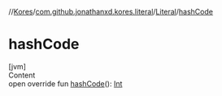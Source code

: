 //[Kores](../../index.md)/[com.github.jonathanxd.kores.literal](../index.md)/[Literal](index.md)/[hashCode](hash-code.md)



# hashCode  
[jvm]  
Content  
open override fun [hashCode](hash-code.md)(): [Int](https://kotlinlang.org/api/latest/jvm/stdlib/kotlin/-int/index.html)  



